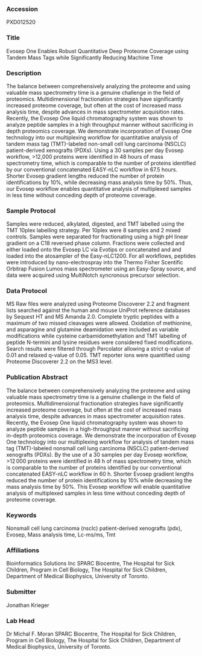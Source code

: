 ### Accession
PXD012520

### Title
Evosep One Enables Robust Quantitative Deep Proteome Coverage using Tandem Mass Tags while Significantly Reducing Machine Time

### Description
The balance between comprehensively analyzing the proteome and using valuable mass spectrometry time is a genuine challenge in the field of proteomics. Multidimensional fractionation strategies have significantly increased proteome coverage, but often at the cost of increased mass analysis time, despite advances in mass spectrometer acquisition rates. Recently, the Evosep One liquid chromatography system was shown to analyze peptide samples in a high throughput manner without sacrificing in depth proteomics coverage. We demonstrate incorporation of Evosep One technology into our multiplexing workflow for quantitative analysis of tandem mass tag (TMT)-labeled non-small cell lung carcinoma (NSCLC) patient-derived xenografts (PDXs). Using a 30 samples per day Evosep workflow, >12,000 proteins were identified in 48 hours of mass spectrometry time, which is comparable to the number of proteins identified by our conventional concatenated EASY-nLC workflow in 67.5 hours. Shorter Evosep gradient lengths reduced the number of protein identifications by 10%, while decreasing mass analysis time by 50%. Thus, our Evosep workflow enables quantitative analysis of multiplexed samples in less time without conceding depth of proteome coverage.

### Sample Protocol
Samples were reduced, alkylated, digested, and TMT labelled using the TMT 10plex labelling strategy.  Per 10plex were 8 samples and 2 mixed controls.  Samples were separated for fractionating using a high pH linear gradient on a C18 reversed phase column.  Fractions were collected and either loaded onto the Evosep LC via Evotips or concatenated and and loaded into the atosampler of the Easy-nLC1200.  For all workflows, peptides were introduced by nano-electrospray into the Thermo Fisher Scentific Orbitrap Fusion Lumos mass spectrometer using an Easy-Spray source, and data were acquired using MultiNotch syncronous precursor selection.

### Data Protocol
MS Raw files were analyzed using Proteome Discoverer 2.2 and fragment lists searched against the human and mouse UniProt reference databases by Sequest HT and MS Amanda 2.0.  Complete tryptic peptides with a maximum of two missed cleavages were allowed.  Oxidation of methionine, and asparagine and glutamine deamidation were included as variable modifications while cysteine carbamidomethylation and TMT labelling of peptide N-termini and lysine residues were considered fixed modifications.  Search results were filtered through Percolator allowing a strict q-value of 0.01 and relaxed q-value of 0.05.  TMT reporter ions were quantified using Proteome Discoverer 2.2 on the MS3 level.

### Publication Abstract
The balance between comprehensively analyzing the proteome and using valuable mass spectrometry time is a genuine challenge in the field of proteomics. Multidimensional fractionation strategies have significantly increased proteome coverage, but often at the cost of increased mass analysis time, despite advances in mass spectrometer acquisition rates. Recently, the Evosep One liquid chromatography system was shown to analyze peptide samples in a high-throughput manner without sacrificing in-depth proteomics coverage. We demonstrate the incorporation of Evosep One technology into our multiplexing workflow for analysis of tandem mass tag (TMT)-labeled nonsmall cell lung carcinoma (NSCLC) patient-derived xenografts (PDXs). By the use of a 30 samples per day Evosep workflow, &gt;12&#x202f;000 proteins were identified in 48 h of mass spectrometry time, which is comparable to the number of proteins identified by our conventional concatenated EASY-nLC workflow in 60 h. Shorter Evosep gradient lengths reduced the number of protein identifications by 10% while decreasing the mass analysis time by 50%. This Evosep workflow will enable quantitative analysis of multiplexed samples in less time without conceding depth of proteome coverage.

### Keywords
Nonsmall cell lung carcinoma (nsclc) patient-derived xenografts (pdx), Evosep, Mass analysis time, Lc-ms/ms, Tmt

### Affiliations
Bioinformatics Solutions Inc
SPARC Biocentre, The Hospital for Sick Children, Program in Cell Biology, The Hospital for Sick Children, Department of Medical Biophysics, University of Toronto.

### Submitter
Jonathan Krieger

### Lab Head
Dr Michal F. Moran
SPARC Biocentre, The Hospital for Sick Children, Program in Cell Biology, The Hospital for Sick Children, Department of Medical Biophysics, University of Toronto.


